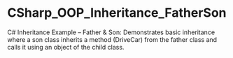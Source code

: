 # CSharp_OOP_Inheritance_FatherSon
C# Inheritance Example – Father &amp; Son: Demonstrates basic inheritance where a son class inherits a method (DriveCar) from the father class and calls it using an object of the child class.
